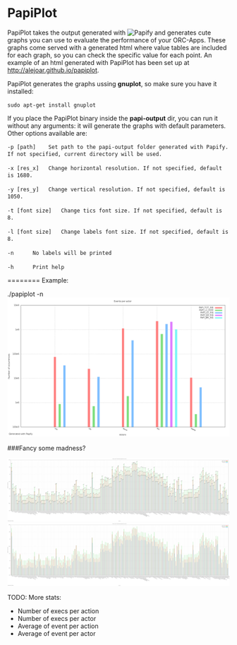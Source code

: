 PapiPlot
========

PapiPlot takes the output generated with ![Papify](https://github.com/alejoar/papify) and generates cute graphs you can use to evaluate the performance of your ORC-Apps. These graphs come served with a generated html where value tables are included for each graph, so you can check the specific value for each point. An example of an html generated with PapiPlot has been set up  at http://alejoar.github.io/papiplot.

PapiPlot generates the graphs ussing **gnuplot**, so make sure you have it installed:
```
sudo apt-get install gnuplot
```

If you place the PapiPlot binary inside the **papi-output** dir, you can run it without any arguments: it will generate the graphs with default parameters. Other options available are:
``` 
-p [path]	 Set path to the papi-output folder generated with Papify. If not specified, current directory will be used.

-x [res_x]	 Change horizontal resolution. If not specified, default is 1680.

-y [res_y]	 Change vertical resolution. If not specified, default is 1050.

-t [font size]	 Change tics font size. If not specified, default is 8.

-l [font size]	 Change labels font size. If not specified, default is 8.

-n 	 	No labels will be printed

-h 	 	Print help
```

========
Example:

./papiplot -n
![Alt text](papiplot/readme/papiplot_overall_.png?raw=true "Optional Title")


###Fancy some madness?

![MADNESS!](papiplot/readme/madness.png?raw=true "MADNESS!")
![MADNESS!](papiplot/readme/madness_not_labeled.png?raw=true "MADNESS!")


TODO:
More stats:
- Number of execs per action
- Number of execs per actor
- Average of event per action
- Average of event per actor


